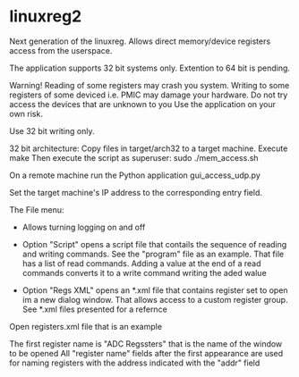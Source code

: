 # linuxreg2
Next generation of the linuxreg. Allows direct memory/device registers access from the userspace.

The application supports 32 bit systems only. Extention to 64 bit is pending.

Warning! Reading of some registers may crash you system.
Writing to some registers of some deviced i.e. PMIC may damage your hardware.
Do not try access the devices that are unknown to you
Use the application on your own risk.

Use 32 bit writing only.

32 bit architecture:
Copy files in target/arch32 to a target machine.
Execute  make
Then execute the script as superuser:
sudo ./mem_access.sh

On a remote machine run the Python application gui_access_udp.py

Set the target machine's IP address to the corresponding entry field.

The File menu:
* Allows turning logging on and off

* Option "Script" opens a script file that contails the sequence of reading and writing commands.
  See the "program" file as an example. That file has a list of read commands. 
  Adding a value at the end of a read commands converts it to a write command writing the aded walue

* Option "Regs XML" opens an *.xml file that contains register set to open im a new dialog window.
  That allows access to a custom register group.
  See *.xml files presented for a refernce


Open registers.xml file that is an example 

The first register name is "ADC Regssters" that is the name of the window to be opened
All "register name" fields after the first appearance are used for naming registers 
with the address indicated with the "addr" field

